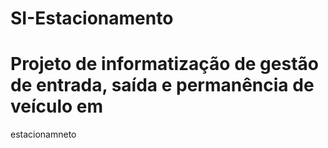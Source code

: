 # SI-Estacionamento
# Projeto de informatização de gestão de entrada, saída e permanência de veículo em 
estacionamneto
